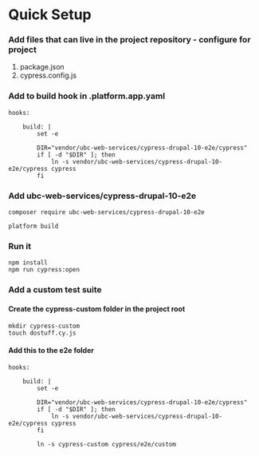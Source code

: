 # Quick Setup

### Add files that can live in the project repository - configure for project

1. package.json
2. cypress.config.js

### Add to build hook in .platform.app.yaml

```
hooks:

    build: |
        set -e

        DIR="vendor/ubc-web-services/cypress-drupal-10-e2e/cypress"
        if [ -d "$DIR" ]; then
            ln -s vendor/ubc-web-services/cypress-drupal-10-e2e/cypress cypress
        fi
```

### Add ubc-web-services/cypress-drupal-10-e2e

```
composer require ubc-web-services/cypress-drupal-10-e2e

platform build
```

### Run it
```
npm install
npm run cypress:open
```

### Add a custom test suite
#### Create the cypress-custom folder in the project root

```
mkdir cypress-custom
touch dostuff.cy.js
```
#### Add this to the e2e folder
```
hooks:

    build: |
        set -e

        DIR="vendor/ubc-web-services/cypress-drupal-10-e2e/cypress"
        if [ -d "$DIR" ]; then
            ln -s vendor/ubc-web-services/cypress-drupal-10-e2e/cypress cypress
        fi

        ln -s cypress-custom cypress/e2e/custom
```

